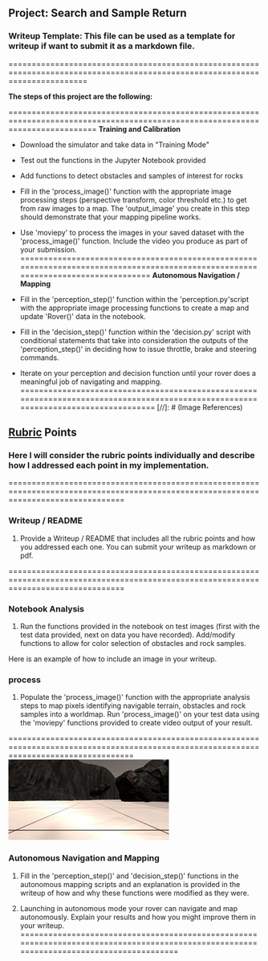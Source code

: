 ## Project: Search and Sample Return
### Writeup Template: This file can be used as a template for writeup if want to submit it as a markdown file.

=============================================================================================================================


**The steps of this project are the following:**  


===============================================================================================================================
**Training and  Calibration**  

* Download the simulator and take data in "Training Mode"
* Test out the functions in the Jupyter Notebook provided
* Add functions to detect obstacles and samples of interest for rocks
* Fill in the 'process_image()' function with the appropriate image processing steps (perspective transform, color threshold etc.) 
  to get from raw images to a map.  The 'output_image' you create in this step should demonstrate that your mapping pipeline works.
* Use 'moviepy' to process the images in your saved dataset with the 'process_image()' function.  Include the video you produce as 
  part of your submission.
==================================================================================================================================
**Autonomous Navigation / Mapping**

* Fill in the 'perception_step()' function within the 'perception.py'script with the appropriate image processing functions to create
  a map and update 'Rover()' data in the notebook.
* Fill in the 'decision_step()' function within the 'decision.py' script with conditional statements that take into consideration the 
  outputs of the 'perception_step()' in deciding how to issue throttle, brake and steering commands. 
* Iterate on your perception and decision function until your rover does a meaningful job of navigating and mapping.  
===================================================================================================================================
[//]: # (Image References)

[image1]: ./misc/rover_image.jpg
[image2]: ./calibration_images/example_grid1.jpg
[image3]: ./calibration_images/example_rock1.jpg 

## [Rubric](https://review.udacity.com/#!/rubrics/916/view) Points
### Here I will consider the rubric points individually and describe how I addressed each point in my implementation.  

=====================================================================================================================================
### Writeup / README

1. Provide a Writeup / README that includes all the rubric points and how you addressed each one.  You can submit your writeup as 
   markdown or pdf.  

=====================================================================================================================================
### Notebook Analysis

1. Run the functions provided in the notebook on test images (first with the test data provided, next on data you have recorded). 
   Add/modify functions to allow for color selection of obstacles and rock samples.
   
Here is an example of how to include an image in your writeup.


### process 

1. Populate the 'process_image()' function with the appropriate analysis steps to map pixels identifying navigable terrain, obstacles 
   and rock samples into a worldmap.  Run 'process_image()' on your test data using the 'moviepy' functions provided to create video 
   output of your result.
   
=======================================================================================================================================
![alt text][image2]
### Autonomous Navigation and Mapping

1. Fill in the 'perception_step()' and 'decision_step()' functions in the autonomous mapping scripts and an explanation is provided in 
   the writeup of how and why these functions were modified as they were.

2. Launching in autonomous mode your rover can navigate and map autonomously.  Explain your results and how you might improve them in 
   your writeup.  
========================================================================================================================================
